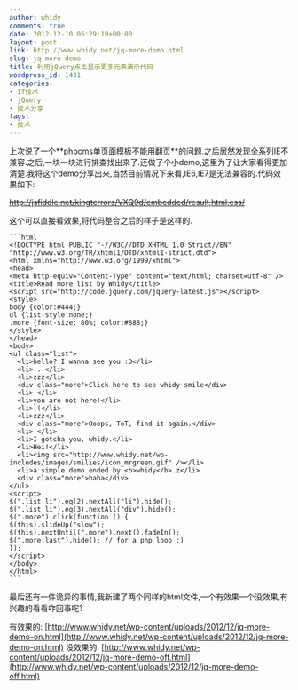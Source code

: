 ```yaml
---
author: whidy
comments: true
date: 2012-12-10 06:29:19+00:00
layout: post
link: http://www.whidy.net/jq-more-demo.html
slug: jq-more-demo
title: 利用jQuery点击显示更多元素演示代码
wordpress_id: 1431
categories:
- IT技术
- jQuery
- 技术分享
tags:
- 技术
---
```


上次说了一个**[phpcms单页面模板不能用翻页](http://www.whidy.net/phpcms-page-solution.html)**的问题.之后居然发现全系列IE不兼容.之后,一块一块进行排查找出来了.还做了个小demo,这里为了让大家看得更加清楚.我将这个demo分享出来,当然目前情况下来看,IE6,IE7是无法兼容的.代码效果如下:

<del>http://jsfiddle.net/kingterrors/VXQ9d/embedded/result,html,css/</del>

<!-- more -->

这个可以直接看效果,将代码整合之后的样子是这样的.


    ```html
    <!DOCTYPE html PUBLIC "-//W3C//DTD XHTML 1.0 Strict//EN" "http://www.w3.org/TR/xhtml1/DTD/xhtml1-strict.dtd">
    <html xmlns="http://www.w3.org/1999/xhtml">
    <head>
    <meta http-equiv="Content-Type" content="text/html; charset=utf-8" />
    <title>Read more list by Whidy</title>
    <script src="http://code.jquery.com/jquery-latest.js"></script>
    <style>
    body {color:#444;}
    ul {list-style:none;}
    .more {font-size: 80%; color:#888;}
    </style>
    </head>
    <body>
    <ul class="list">
      <li>hello? I wanna see you :D</li>
      <li>...</li>
      <li>zzz</li>
      <div class="more">Click here to see whidy smile</div>
      <li>-</li>
      <li>you are not here!</li>
      <li>:(</li>
      <li>zzz</li>
      <div class="more">Ooops, ToT, find it again.</div>
      <li>-</li>
      <li>I gotcha you, whidy.</li>
      <li>Hei!</li>
      <li><img src="http://www.whidy.net/wp-includes/images/smilies/icon_mrgreen.gif" /></li>
      <li>a simple demo ended by <b>whidy</b>.z</li>
      <div class="more">haha</div>
    </ul>
    <script>
    $(".list li").eq(2).nextAll("li").hide();
    $(".list li").eq(3).nextAll("div").hide();
    $(".more").click(function () {
    $(this).slideUp("slow");
    $(this).nextUntil(".more").next().fadeIn();
    $(".more:last").hide(); // for a php loop :) 
    });
    </script>
    </body>
    </html>
    ```



最后还有一件诡异的事情,我新建了两个同样的html文件,一个有效果一个没效果,有兴趣的看看咋回事呢?

有效果的: [http://www.whidy.net/wp-content/uploads/2012/12/jq-more-demo-on.html](http://www.whidy.net/wp-content/uploads/2012/12/jq-more-demo-on.html)
没效果的: [http://www.whidy.net/wp-content/uploads/2012/12/jq-more-demo-off.html](http://www.whidy.net/wp-content/uploads/2012/12/jq-more-demo-off.html)
